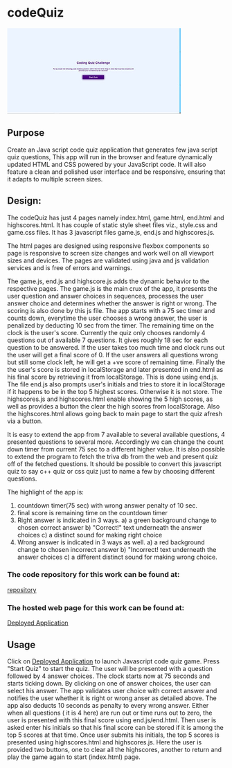 # codeQuiz
[![Thumbnail](Assets/images/codeQuiz-thumb.jpg)](https://s-suresh-kumar.github.io/codeQuiz/) 
## Purpose
Create an Java script code quiz application that generates few java script quiz questions, This app will run in the browser and feature dynamically updated HTML and CSS powered by your JavaScript code. It will also feature a clean and polished user interface and be responsive, ensuring that it adapts to multiple screen sizes.


## Design:
The codeQuiz has just 4 pages namely index.html, game.html, end.html and highscores.html. It has couple of static style sheet files viz., style.css and game.css files. It has 3 javascript files game.js, end.js and highscores.js.

The html pages are designed using responsive flexbox components  so page is responsive to screen size changes and work well on all viewport sizes and devices. The pages are validated using java and js validation services and is free of errors and warnings.

The game.js, end.js and highscore.js adds the dynamic behavior to the respective pages. The game.js is the main crux of the app, it presents the user question and answer choices in sequences, processes the user answer choice and determines whether the answer is right or wrong. The scoring is also done by this js file.  The app starts with a 75 sec timer and counts down, everytime the user chooses a wrong answer, the user is penalized by deducting 10 sec from the timer. The remaining time on the clock is the user's score. Currently the quiz only chooses randomly 4 questions out of available 7 questions. It gives roughly 18 sec for each question to be answered. If the user takes too much time and clock runs out the user will get a final score of 0. If the user  answers all questions wrong but still some clock left, he will get a +ve score of remaining time. Finally the the user's score is stored in localStorage and later presented in end.html as his final score by retrieving it from localStorage. This is done using end.js.  The file end.js also prompts user's initials and tries to store it in localStorage if it happens to be in the top 5 highest scores. Otherwise it is not store. The highscores.js and highscores.html enable showing the 5 high scores, as well as provides a button the clear the high scores from localStorage. Also the highscores.html allows going back to main page to start the quiz afresh via a button.

It is  easy to extend the app from 7 available to several available questions, 4 presented questions to several more.  Accordingly we can change the count down timer from current 75 sec to a different higher value. It is also possible to extend the program to fetch the triva db from the web and present quiz off of the fetched questions. It should be possible to convert this javascript quiz to say c++ quiz or css quiz just to name a few by choosing different questions.

The highlight of the app is:
1. countdown timer(75 sec) with wrong answer penalty of 10 sec.
2. final score is remaining time on the countdown timer
3. Right answer is indicated in 3 ways.
   a) a green background change to chosen correct answer
   b) "Correct!" text underneath the answer choices
   c) a distinct sound for making right choice
4.  Wrong answer is indicated in 3 ways as well.
   a) a red background change to chosen incorrect answer
   b) "Incorrect! text underneath the answer choices
   c) a different distinct sound for making wrong choice.



### The code repository for this work can be found at:
[repository](https://github.com/s-suresh-kumar/codeQuiz)

### The hosted web page for this work can be found at:
[Deployed Application](https://s-suresh-kumar.github.io/codeQuiz/)

## Usage 
Click  on [Deployed Application](https://s-suresh-kumar.github.io/codequiz/) to launch Javascript code quiz game. Press "Start Quiz" to start the quiz. The user will be presented with a question followed by 4 answer choices. The clock starts now at 75 seconds and starts ticking down. By clicking on one of answer choices, the user can select his answer. The app validates user choice with correct answer and notifies the user whether it is right or wrong anser as detailed above.  The app also deducts 10 seconds as penalty to every wrong answer. Either when all questions ( it is 4 here) are run out or time runs out to zero, the user is presented with this final score using end.js/end.html.  Then user is asked enter his initials so that his final score can be stored if it is among the top 5 scores at that time. Once user submits his initials, the top 5 scores is presented using highscores.html and highscores.js.  Here the user is provided two buttons, one to clear all the highscores, another to return and play the game again to start (index.html) page.

